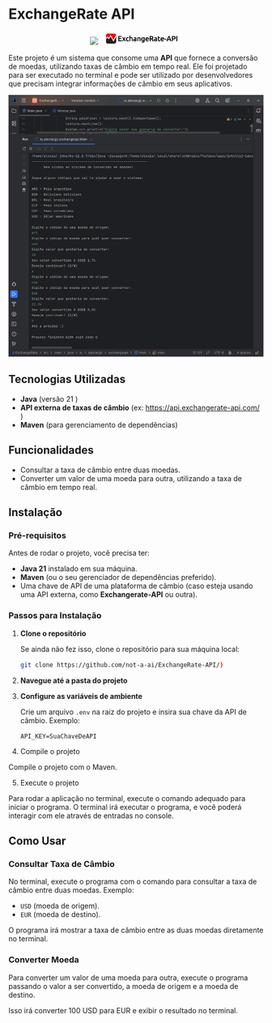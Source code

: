 # ExchangeRate API
<p align="center">
<img loading="lazy" src="http://img.shields.io/static/v1?label=STATUS&message=EM%20DESENVOLVIMENTO&color=GREEN&style=for-the-badge" style="height:25px;"/>
<img loading="lazy" src="/src/images/exchangeapi.png" style="height:25px;"/>
</p>


Este projeto é um sistema que consome uma  **API**  que fornece a conversão de moedas, utilizando taxas de câmbio em tempo real. 
Ele foi projetado para ser executado no terminal e pode ser utilizado por desenvolvedores que precisam integrar informações de câmbio em seus aplicativos.
<p align="center">
<img loading="lazy" src="/src/images/Terminal.png" />
</p>


## Tecnologias Utilizadas

- **Java** (versão 21 )
- **API externa de taxas de câmbio** (ex: https://api.exchangerate-api.com/ )
- **Maven** (para gerenciamento de dependências)

## Funcionalidades

- Consultar a taxa de câmbio entre duas moedas.
- Converter um valor de uma moeda para outra, utilizando a taxa de câmbio em tempo real.
  
## Instalação

### Pré-requisitos

Antes de rodar o projeto, você precisa ter:

- **Java 21** instalado em sua máquina.
- **Maven** (ou o seu gerenciador de dependências preferido).
- Uma chave de API de uma plataforma de câmbio (caso esteja usando uma API externa, como **Exchangerate-API** ou outra).

### Passos para Instalação

1. **Clone o repositório**

   Se ainda não fez isso, clone o repositório para sua máquina local:

   ```bash
   git clone https://github.com/not-a-ai/ExchangeRate-API/)
   ```
2. **Navegue até a pasta do projeto**

3. **Configure as variáveis de ambiente**

   Crie um arquivo `.env` na raiz do projeto e insira sua chave da API de câmbio. Exemplo:

   ```env
   API_KEY=SuaChaveDeAPI
   ```

4. Compile o projeto

Compile o projeto com o Maven.

5. Execute o projeto

Para rodar a aplicação no terminal, execute o comando adequado para iniciar o programa. O terminal irá executar o programa, e você poderá interagir com ele através de entradas no console.


## Como Usar

### Consultar Taxa de Câmbio

No terminal, execute o programa com o comando para consultar a taxa de câmbio entre duas moedas. Exemplo:

- `USD` (moeda de origem).
- `EUR` (moeda de destino).

O programa irá mostrar a taxa de câmbio entre as duas moedas diretamente no terminal.

### Converter Moeda

Para converter um valor de uma moeda para outra, execute o programa passando o valor a ser convertido, a moeda de origem e a moeda de destino.

Isso irá converter 100 USD para EUR e exibir o resultado no terminal.


